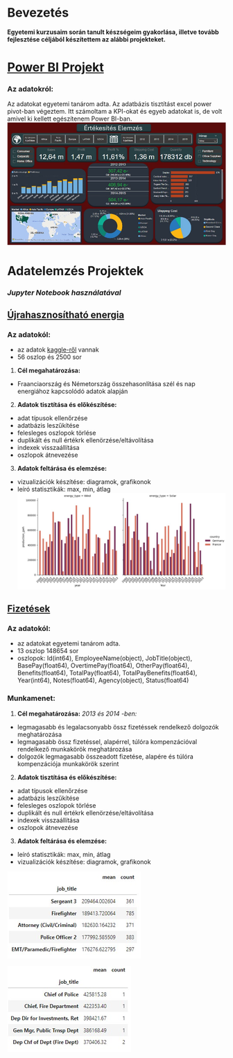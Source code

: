 # Bevezetés
**Egyetemi kurzusaim során tanult készségeim gyakorlása, illetve tovább fejlesztése céljából készítettem az alábbi projekteket.**
# [Power BI Projekt](https://github.com/rfanni324/power-bi-project)
### Az adatokról: 
Az adatokat egyetemi tanárom adta. Az adatbázis tisztítást excel power pivot-ban végeztem. Itt számoltam a KPI-okat és egyeb adatokat is, de volt amivel ki kellett egészítenem Power BI-ban.
![](./assets/gso_bi.jpg)
# Adatelemzés Projektek
### *Jupyter Notebook használatával*
## [Újrahasznosítható energia](https://github.com/rfanni324/energy-p1)
### Az adatokól: 
- az adatok [kaggle-ről](https://www.kaggle.com/datasets/anishvijay/global-renewable-energy-and-indicators-dataset/data) vannak
- 56 oszlop és 2500 sor
1. **Cél megahatározása:**
- Fraanciaország és Németország összehasonlítása szél és nap energiához kapcsolódó adatok alapján
2. **Adatok tisztítása és előkészítése:**
- adat típusok ellenőrzése
- adatbázis leszűkítése
- felesleges oszlopok törlése
- duplikált és null értékrk ellenörzése/eltávolítása
- indexek visszaállítása
- oszlopok átnevezése
3. **Adatok feltárása és elemzése:**
- vizualizációk készítése: diagramok, grafikonok
- leíró statisztikák: max, min, átlag
![](./assets/g_f_wind_solar.jpg)
## [Fizetések](https://github.com/rfanni324/salaries-p2)
### Az adatokól: 
- az adatokat egyetemi tanárom adta.
- 13 oszlop 148654 sor
- oszlopok: Id(int64), EmployeeName(object), JobTitle(object), BasePay(float64), OvertimePay(float64), OtherPay(float64), Benefits(float64), TotalPay(float64), TotalPayBenefits(float64), Year(int64), Notes(float64), Agency(object), Status(float64)
### Munkamenet:
1. **Cél megahatározása:**
*2013 és 2014 -ben:*
- legmagasabb és legalacsonyabb össz fizetéssek rendelkező dolgozók meghatározása
- legmagasabb össz fizetéssel, alapérrel, túlóra kompenzációval rendelkező munkakörök meghatározása
- dolgozók legmagasabb összeadott fizetése, alapére és túlóra kompenzációja munkakörök szerint
2. **Adatok tisztítása és előkészítése:**
- adat típusok ellenőrzése
- adatbázis leszűkítése
- felesleges oszlopok törlése
- duplikált és null értékrk ellenörzése/eltávolítása
- indexek visszaállítása
- oszlopok átnevezése
3. **Adatok feltárása és elemzése:**
- leíró statisztikák: max, min, átlag
- vizualizációk készítése: diagramok, grafikonok

![](./assets/sales_query1.jpg)

![](./assets/sales_query2.jpg)
